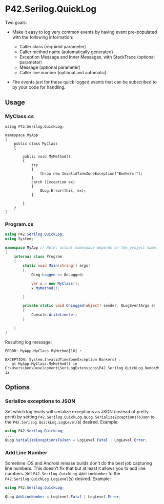 # P42.Serilog.QuickLog

Two goals:
- Make it easy to log very common events by having event pre-populated with the following information:
  - Caller class (required parameter)
  - Caller method name (automatically generated)
  - Exception Message and Inner Messages, with StackTrace (optional parameter)
  - Message (optional parameter)
  - Caller line number (optional and automatic)

- Fire events just for these quick logged events that can be subscribed to by your code for handling.

## Usage

### MyClass.cs

```cSharp
using P42.Serilog.QuickLog;

namespace MyApp
{
    public class MyClass
    {

        public void MyMethod()
        {
            try
            {
                throw new InvalidTimeZoneException("Bonkers!");
            }
            catch (Exception ex)
            {
                QLog.Error(this, ex);
            }

        }
    }
}
```

### Program.cs

```csharp
using P42.Serilog.QuickLog;
using System;

namespace MyApp // Note: actual namespace depends on the project name.
{
    internal class Program
    {
        static void Main(string[] args)
        {
            QLog.Logged += OnLogged;

            var x = new MyClass();
            x.MyMethod();

        }

        private static void OnLogged(object? sender, QLogEventArgs e)
        {
            Console.WriteLine(e);
        }

    }
}
```


Resulting log message:
```
ERROR: MyApp.MyClass.MyMethod[16] :

EXCEPTION: System.InvalidTimeZoneException Bonkers! :
   at MyApp.MyClass.MyMethod() in C:\Users\ben\Development\SeriLogExtensions\P42.Serilog.QuickLog.Demo\MyClass.cs:line 12
```

## Options

### Serialize exceptions to JSON

Set which log levels will serialize exceptions as JSON (instead of pretty print) by setting `P42.Serilog.QuickLog.QLog.SerializeExceptionsToJson` to the `P42.Serilog.QuickLog.LogLevel`(s) desired.  Example:
```csharp
using P42.Serilog.QuickLog;
...
QLog.SerializeExceptionsToJson = LogLevel.Fatal | LogLevel.Error;
```

### Add Line Number

Sometime iOS and Android release builds don't do the best job capturing line numbers.  This doesn't fix that but at least it allows you to add line numbers. Set `P42.Serilog.QuickLog.AddLineNumber` to the `P42.Serilog.QuickLog.LogLevel`(s) desired.  Example:
```csharp
using P42.Serilog.QuickLog;
...
QLog.AddLineNumber = LogLevel.Fatal | LogLevel.Error;
```


